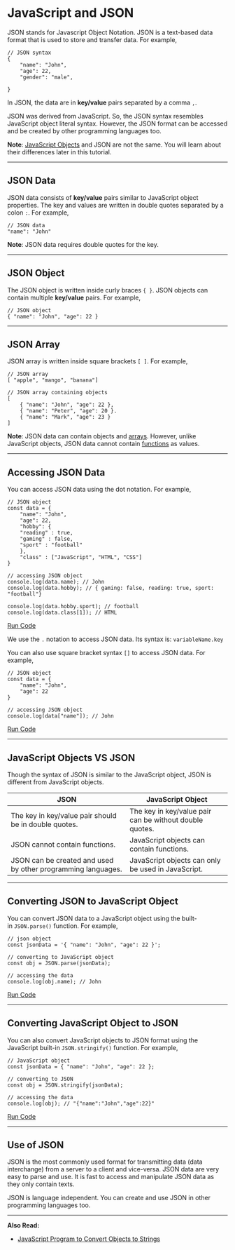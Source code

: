 # JavaScript and JSON

JSON stands for Javascript Object Notation. JSON is a text-based data format that is used to store and transfer data. For example,

```
// JSON syntax
{
    "name": "John",
    "age": 22,
    "gender": "male",

}
```

In JSON, the data are in **key/value** pairs separated by a comma `,`.

JSON was derived from JavaScript. So, the JSON syntax resembles JavaScript object literal syntax. However, the JSON format can be accessed and be created by other programming languages too.

**Note**: [JavaScript Objects](https://www.programiz.com/javascript/object) and JSON are not the same. You will learn about their differences later in this tutorial.

---

## JSON Data

JSON data consists of **key/value** pairs similar to JavaScript object properties. The key and values are written in double quotes separated by a colon `:`. For example,

```
// JSON data
"name": "John"
```

**Note**: JSON data requires double quotes for the key.

---

## JSON Object

The JSON object is written inside curly braces `{ }`. JSON objects can contain multiple **key/value** pairs. For example,

```
// JSON object
{ "name": "John", "age": 22 }
```

---

## JSON Array

JSON array is written inside square brackets `[ ]`. For example,

```
// JSON array
[ "apple", "mango", "banana"]

// JSON array containing objects
[
    { "name": "John", "age": 22 },
    { "name": "Peter", "age": 20 }.
    { "name": "Mark", "age": 23 }
]
```

**Note**: JSON data can contain objects and [arrays](https://www.programiz.com/javascript/array). However, unlike JavaScript objects, JSON data cannot contain [functions](https://www.programiz.com/javascript/function) as values.

---

## Accessing JSON Data

You can access JSON data using the dot notation. For example,

```
// JSON object
const data = {
    "name": "John",
    "age": 22,
    "hobby": {
	"reading" : true,
	"gaming" : false,
	"sport" : "football"
    },
    "class" : ["JavaScript", "HTML", "CSS"]
}

// accessing JSON object
console.log(data.name); // John
console.log(data.hobby); // { gaming: false, reading: true, sport: "football"}

console.log(data.hobby.sport); // football
console.log(data.class[1]); // HTML
```

[Run Code](https://www.programiz.com/javascript/online-compiler)

We use the `.` notation to access JSON data. Its syntax is: `variableName.key`

You can also use square bracket syntax `[]` to access JSON data. For example,

```
// JSON object
const data = {
    "name": "John",
    "age": 22
}

// accessing JSON object
console.log(data["name"]); // John
```

[Run Code](https://www.programiz.com/javascript/online-compiler)

---

## JavaScript Objects VS JSON

Though the syntax of JSON is similar to the JavaScript object, JSON is different from JavaScript objects.

|JSON|JavaScript Object|
|---|---|
|The key in key/value pair should be in double quotes.|The key in key/value pair can be without double quotes.|
|JSON cannot contain functions.|JavaScript objects can contain functions.|
|JSON can be created and used by other programming languages.|JavaScript objects can only be used in JavaScript.|

---

## Converting JSON to JavaScript Object

You can convert JSON data to a JavaScript object using the built-in `JSON.parse()` function. For example,

```
// json object
const jsonData = '{ "name": "John", "age": 22 }';

// converting to JavaScript object
const obj = JSON.parse(jsonData);

// accessing the data
console.log(obj.name); // John
```

[Run Code](https://www.programiz.com/javascript/online-compiler)

---

## Converting JavaScript Object to JSON

You can also convert JavaScript objects to JSON format using the JavaScript built-in `JSON.stringify()` function. For example,

```
// JavaScript object
const jsonData = { "name": "John", "age": 22 };

// converting to JSON
const obj = JSON.stringify(jsonData);

// accessing the data
console.log(obj); // "{"name":"John","age":22}"
```

[Run Code](https://www.programiz.com/javascript/online-compiler)

---

## Use of JSON

JSON is the most commonly used format for transmitting data (data interchange) from a server to a client and vice-versa. JSON data are very easy to parse and use. It is fast to access and manipulate JSON data as they only contain texts.

JSON is language independent. You can create and use JSON in other programming languages too.

---

**Also Read:**

- [JavaScript Program to Convert Objects to Strings](https://www.programiz.com/javascript/examples/convert-object-string)